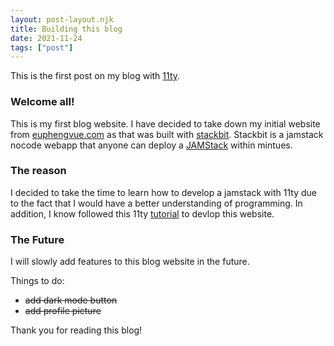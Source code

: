 ```yaml
---
layout: post-layout.njk
title: Building this blog
date: 2021-11-24
tags: ["post"]
---
```


<!-- Excerpt Start -->

This is the first post on my blog with [11ty](https://www.11ty.dev).

<!-- Excerpt End -->

### Welcome all!

This is my first blog website. I have decided to take down my initial website from [euphengvue.com](http://euphengvue.com) as that was built with [stackbit](https://stackbit.com). Stackbit is a jamstack nocode webapp that anyone can deploy a [JAMStack](https://jamstack.com) within mintues.

### The reason

I decided to take the time to learn how to develop a jamstack with 11ty due to the fact that I would have a better understanding of programming. In addition, I know followed this 11ty [tutorial](https://keepinguptodate.com/pages/2019/06/creating-blog-with-eleventy/) to devlop this website.

### The Future

I will slowly add features to this blog website in the future.

Things to do:

- <s>add dark mode button</s>
- <s>add profile picture</s>

Thank you for reading this blog!
